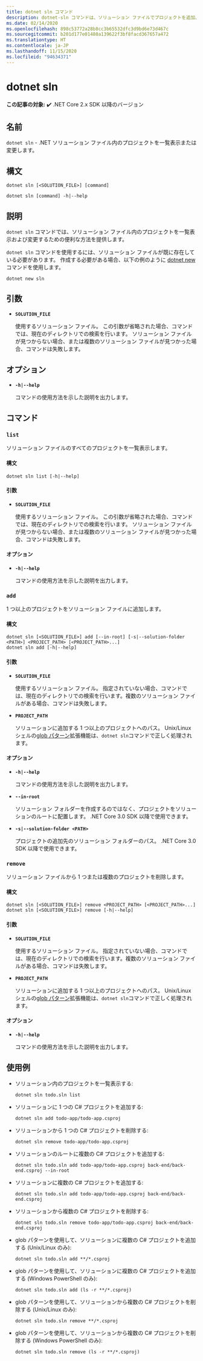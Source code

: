 ```yaml
---
title: dotnet sln コマンド
description: dotnet-sln コマンドは、ソリューション ファイルでプロジェクトを追加、削除、一覧表示するための便利なオプションを提供します。
ms.date: 02/14/2020
ms.openlocfilehash: 898c53772a28b8cc3b65532dfc3d9bd6e73d467c
ms.sourcegitcommit: b201d177e01480a139622f3bf8facd367657a472
ms.translationtype: HT
ms.contentlocale: ja-JP
ms.lasthandoff: 11/15/2020
ms.locfileid: "94634371"
---
```

# <a name="dotnet-sln"></a>dotnet sln

**この記事の対象:** ✔️ .NET Core 2.x SDK 以降のバージョン

## <a name="name"></a>名前

`dotnet sln` - .NET ソリューション ファイル内のプロジェクトを一覧表示または変更します。

## <a name="synopsis"></a>構文

```dotnetcli
dotnet sln [<SOLUTION_FILE>] [command]

dotnet sln [command] -h|--help
```

## <a name="description"></a>説明

`dotnet sln` コマンドでは、ソリューション ファイル内のプロジェクトを一覧表示および変更するための便利な方法を提供します。

`dotnet sln` コマンドを使用するには、ソリューション ファイルが既に存在している必要があります。 作成する必要がある場合、以下の例のように [dotnet new](dotnet-new.md) コマンドを使用します。

```dotnetcli
dotnet new sln
```

## <a name="arguments"></a>引数

- **`SOLUTION_FILE`**

  使用するソリューション ファイル。 この引数が省略された場合、コマンドでは、現在のディレクトリでの検索を行います。 ソリューション ファイルが見つからない場合、または複数のソリューション ファイルが見つかった場合、コマンドは失敗します。

## <a name="options"></a>オプション

- **`-h|--help`**

  コマンドの使用方法を示した説明を出力します。

## <a name="commands"></a>コマンド

### `list`

ソリューション ファイルのすべてのプロジェクトを一覧表示します。

#### <a name="synopsis"></a>構文

```dotnetcli
dotnet sln list [-h|--help]
```

#### <a name="arguments"></a>引数

- **`SOLUTION_FILE`**

  使用するソリューション ファイル。 この引数が省略された場合、コマンドでは、現在のディレクトリでの検索を行います。 ソリューション ファイルが見つからない場合、または複数のソリューション ファイルが見つかった場合、コマンドは失敗します。

#### <a name="options"></a>オプション

- **`-h|--help`**

  コマンドの使用方法を示した説明を出力します。
  
### `add`

1 つ以上のプロジェクトをソリューション ファイルに追加します。

#### <a name="synopsis"></a>構文

```dotnetcli
dotnet sln [<SOLUTION_FILE>] add [--in-root] [-s|--solution-folder <PATH>] <PROJECT_PATH> [<PROJECT_PATH>...]
dotnet sln add [-h|--help]
```

#### <a name="arguments"></a>引数

- **`SOLUTION_FILE`**

  使用するソリューション ファイル。 指定されていない場合、コマンドでは、現在のディレクトリでの検索を行います。複数のソリューション ファイルがある場合、コマンドは失敗します。

- **`PROJECT_PATH`**

  ソリューションに追加する 1 つ以上のプロジェクトへのパス。 Unix/Linux シェルの[glob パターン](https://en.wikipedia.org/wiki/Glob_(programming))拡張機能は、`dotnet sln`コマンドで正しく処理されます。

#### <a name="options"></a>オプション

- **`-h|--help`**

  コマンドの使用方法を示した説明を出力します。

- **`--in-root`**

  ソリューション フォルダーを作成するのではなく、プロジェクトをソリューションのルートに配置します。 .NET Core 3.0 SDK 以降で使用できます。

- **`-s|--solution-folder <PATH>`**

  プロジェクトの追加先のソリューション フォルダーのパス。 .NET Core 3.0 SDK 以降で使用できます。

### `remove`

ソリューション ファイルから 1 つまたは複数のプロジェクトを削除します。

#### <a name="synopsis"></a>構文

```dotnetcli
dotnet sln [<SOLUTION_FILE>] remove <PROJECT_PATH> [<PROJECT_PATH>...]
dotnet sln [<SOLUTION_FILE>] remove [-h|--help]
```

#### <a name="arguments"></a>引数

- **`SOLUTION_FILE`**

  使用するソリューション ファイル。 指定されていない場合、コマンドでは、現在のディレクトリでの検索を行います。複数のソリューション ファイルがある場合、コマンドは失敗します。

- **`PROJECT_PATH`**

  ソリューションに追加する 1 つ以上のプロジェクトへのパス。 Unix/Linux シェルの[glob パターン](https://en.wikipedia.org/wiki/Glob_(programming))拡張機能は、`dotnet sln`コマンドで正しく処理されます。

#### <a name="options"></a>オプション

- **`-h|--help`**

  コマンドの使用方法を示した説明を出力します。

## <a name="examples"></a>使用例

- ソリューション内のプロジェクトを一覧表示する:

  ```dotnetcli
  dotnet sln todo.sln list
  ```

- ソリューションに 1 つの C# プロジェクトを追加する:

  ```dotnetcli
  dotnet sln add todo-app/todo-app.csproj
  ```

- ソリューションから 1 つの C# プロジェクトを削除する:

  ```dotnetcli
  dotnet sln remove todo-app/todo-app.csproj
  ```

- ソリューションのルートに複数の C# プロジェクトを追加する:

  ```dotnetcli
  dotnet sln todo.sln add todo-app/todo-app.csproj back-end/back-end.csproj --in-root
  ```

- ソリューションに複数の C# プロジェクトを追加する:

  ```dotnetcli
  dotnet sln todo.sln add todo-app/todo-app.csproj back-end/back-end.csproj
  ```

- ソリューションから複数の C# プロジェクトを削除する:

  ```dotnetcli
  dotnet sln todo.sln remove todo-app/todo-app.csproj back-end/back-end.csproj
  ```

- glob パターンを使用して、ソリューションに複数の C# プロジェクトを追加する (Unix/Linux のみ):

  ```dotnetcli
  dotnet sln todo.sln add **/*.csproj
  ```

- glob パターンを使用して、ソリューションに複数の C# プロジェクトを追加する (Windows PowerShell のみ):

  ```dotnetcli
  dotnet sln todo.sln add (ls -r **/*.csproj)
  ```

- glob パターンを使用して、ソリューションから複数の C# プロジェクトを削除する (Unix/Linux のみ):

  ```dotnetcli
  dotnet sln todo.sln remove **/*.csproj
  ```

- glob パターンを使用して、ソリューションから複数の C# プロジェクトを削除する (Windows PowerShell のみ):

  ```dotnetcli
  dotnet sln todo.sln remove (ls -r **/*.csproj)
  ```
